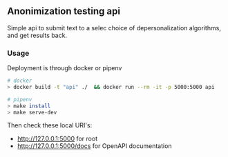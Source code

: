 ## Anonimization testing api
Simple api to submit text to a selec choice of depersonalization algorithms, and get results back.

### Usage
Deployment is through docker or pipenv

```bash
# docker
> docker build -t "api" ./  && docker run --rm -it -p 5000:5000 api

# pipenv
> make install
> make serve-dev
```

Then check these local URI's:

* http://127.0.0.1:5000 for root
* http://127.0.0.1:5000/docs for OpenAPI documentation
